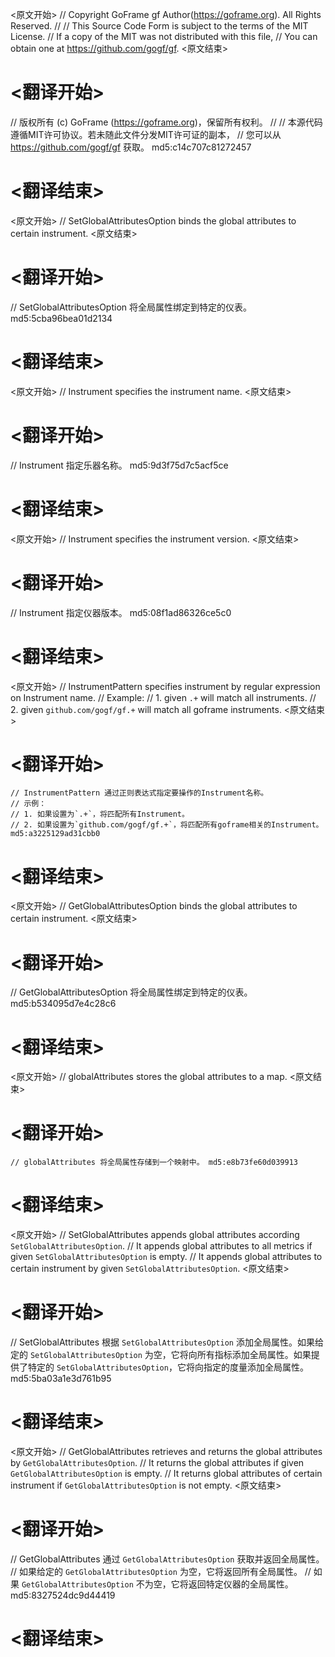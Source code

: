 
<原文开始>
// Copyright GoFrame gf Author(https://goframe.org). All Rights Reserved.
//
// This Source Code Form is subject to the terms of the MIT License.
// If a copy of the MIT was not distributed with this file,
// You can obtain one at https://github.com/gogf/gf.
<原文结束>

# <翻译开始>
// 版权所有 (c) GoFrame (https://goframe.org)，保留所有权利。
//
// 本源代码遵循MIT许可协议。若未随此文件分发MIT许可证的副本，
// 您可以从 https://github.com/gogf/gf 获取。 md5:c14c707c81272457
# <翻译结束>


<原文开始>
// SetGlobalAttributesOption binds the global attributes to certain instrument.
<原文结束>

# <翻译开始>
// SetGlobalAttributesOption 将全局属性绑定到特定的仪表。 md5:5cba96bea01d2134
# <翻译结束>


<原文开始>
// Instrument specifies the instrument name.
<原文结束>

# <翻译开始>
// Instrument 指定乐器名称。 md5:9d3f75d7c5acf5ce
# <翻译结束>


<原文开始>
// Instrument specifies the instrument version.
<原文结束>

# <翻译开始>
// Instrument 指定仪器版本。 md5:08f1ad86326ce5c0
# <翻译结束>


<原文开始>
	// InstrumentPattern specifies instrument by regular expression on Instrument name.
	// Example:
	// 1. given `.+` will match all instruments.
	// 2. given `github.com/gogf/gf.+` will match all goframe instruments.
<原文结束>

# <翻译开始>
	// InstrumentPattern 通过正则表达式指定要操作的Instrument名称。
	// 示例：
	// 1. 如果设置为`.+`，将匹配所有Instrument。
	// 2. 如果设置为`github.com/gogf/gf.+`，将匹配所有goframe相关的Instrument。 md5:a3225129ad31cbb0
# <翻译结束>


<原文开始>
// GetGlobalAttributesOption binds the global attributes to certain instrument.
<原文结束>

# <翻译开始>
// GetGlobalAttributesOption 将全局属性绑定到特定的仪表。 md5:b534095d7e4c28c6
# <翻译结束>


<原文开始>
// globalAttributes stores the global attributes to a map.
<原文结束>

# <翻译开始>
	// globalAttributes 将全局属性存储到一个映射中。 md5:e8b73fe60d039913
# <翻译结束>


<原文开始>
// SetGlobalAttributes appends global attributes according `SetGlobalAttributesOption`.
// It appends global attributes to all metrics if given `SetGlobalAttributesOption` is empty.
// It appends global attributes to certain instrument by given `SetGlobalAttributesOption`.
<原文结束>

# <翻译开始>
// SetGlobalAttributes 根据 `SetGlobalAttributesOption` 添加全局属性。如果给定的 `SetGlobalAttributesOption` 为空，它将向所有指标添加全局属性。如果提供了特定的 `SetGlobalAttributesOption`，它将向指定的度量添加全局属性。 md5:5ba03a1e3d761b95
# <翻译结束>


<原文开始>
// GetGlobalAttributes retrieves and returns the global attributes by `GetGlobalAttributesOption`.
// It returns the global attributes if given `GetGlobalAttributesOption` is empty.
// It returns global attributes of certain instrument if `GetGlobalAttributesOption` is not empty.
<原文结束>

# <翻译开始>
// GetGlobalAttributes 通过 `GetGlobalAttributesOption` 获取并返回全局属性。
// 如果给定的 `GetGlobalAttributesOption` 为空，它将返回所有全局属性。
// 如果 `GetGlobalAttributesOption` 不为空，它将返回特定仪器的全局属性。 md5:8327524dc9d44419
# <翻译结束>

